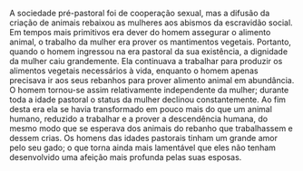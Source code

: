 ﻿A sociedade pré-pastoral foi de cooperação sexual, mas a difusão da criação de animais rebaixou as mulheres aos abismos da escravidão social. Em tempos mais primitivos era dever do homem assegurar o alimento animal, o trabalho da mulher era prover os mantimentos vegetais. Portanto, quando o homem ingressou na era pastoral da sua existência, a dignidade da mulher caiu grandemente. Ela continuava a trabalhar para produzir os alimentos vegetais necessários à vida, enquanto o homem apenas precisava ir aos seus rebanhos para prover alimento animal em abundância. O homem tornou-se assim relativamente independente da mulher; durante toda a idade pastoral o status da mulher declinou constantemente. Ao fim desta era ela se havia transformado em pouco mais do que um animal humano, reduzido a trabalhar e a prover a descendência humana, do mesmo modo que se esperava dos animais do rebanho que trabalhassem e dessem crias. Os homens das idades pastorais tinham um grande amor pelo seu gado; o que torna ainda mais lamentável que eles não tenham desenvolvido uma afeição mais profunda pelas suas esposas.